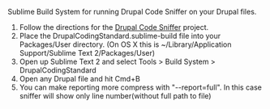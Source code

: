 Sublime Build System for running Drupal Code Sniffer on your Drupal files.

1. Follow the directions for the [Drupal Code Sniffer][1] project.
2. Place the DrupalCodingStandard.sublime-build file into your Packages/User directory.
   (On OS X this is ~/Library/Application Support/Sublime Text 2/Packages/User)
3. Open up Sublime Text 2 and select Tools > Build System > DrupalCodingStandard
4. Open any Drupal file and hit Cmd+B
5. You can make reporting more compress with "--report=full". In this case sniffer will show only line number(without full path to file)

[1]: http://drupal.org/project/drupalcs
